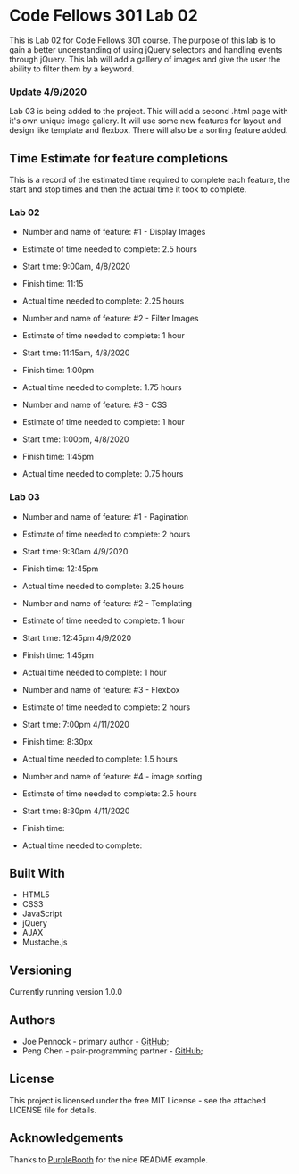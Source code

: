# Code Fellows 301 Lab 02

This is Lab 02 for Code Fellows 301 course. The purpose of this lab is to gain a better understanding of using jQuery selectors and handling events through jQuery. This lab will add a gallery of images and give the user the ability to filter them by a keyword.

### Update 4/9/2020
Lab 03 is being added to the project. This will add a second .html page with it's own unique image gallery. It will use some new features for layout and design like template and flexbox. There will also be a sorting feature added.


## **Time Estimate for feature completions**

This is a record of the estimated time required to complete each feature, the start and stop times and then the actual time it took to complete.

### **Lab 02**
- Number and name of feature: #1 - Display Images
- Estimate of time needed to complete: 2.5 hours
- Start time: 9:00am, 4/8/2020
- Finish time: 11:15
- Actual time needed to complete: 2.25 hours

- Number and name of feature: #2 - Filter Images
- Estimate of time needed to complete: 1 hour
- Start time: 11:15am, 4/8/2020
- Finish time: 1:00pm
- Actual time needed to complete: 1.75 hours

- Number and name of feature: #3 - CSS
- Estimate of time needed to complete: 1 hour
- Start time: 1:00pm, 4/8/2020
- Finish time: 1:45pm
- Actual time needed to complete: 0.75 hours

### **Lab 03**
- Number and name of feature: #1 - Pagination
- Estimate of time needed to complete: 2 hours
- Start time: 9:30am 4/9/2020
- Finish time: 12:45pm
- Actual time needed to complete: 3.25 hours

- Number and name of feature: #2 - Templating
- Estimate of time needed to complete: 1 hour
- Start time: 12:45pm 4/9/2020
- Finish time: 1:45pm
- Actual time needed to complete: 1 hour

- Number and name of feature: #3 - Flexbox
- Estimate of time needed to complete: 2 hours
- Start time: 7:00pm 4/11/2020
- Finish time: 8:30px
- Actual time needed to complete: 1.5 hours

- Number and name of feature: #4 - image sorting
- Estimate of time needed to complete: 2.5 hours
- Start time: 8:30pm 4/11/2020
- Finish time:
- Actual time needed to complete:

## **Built With**
- HTML5
- CSS3
- JavaScript
- jQuery
- AJAX
- Mustache.js

## **Versioning**

Currently running version 1.0.0

## **Authors**

- Joe Pennock - primary author - [GitHub](https://github.com/penjoe);
- Peng Chen - pair-programming partner - [GitHub](https://github.com/PengChen11);

## **License**

This project is licensed under the free MIT License - see the attached LICENSE file for details.

## **Acknowledgements**

Thanks to [PurpleBooth](https://github.com/PurpleBooth) for the nice README example.

